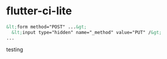 # flutter-ci-lite

```html
&lt;form method="POST" ...&gt;
  &lt;input type="hidden" name="_method" value="PUT" /&gt;
...
```
testing
